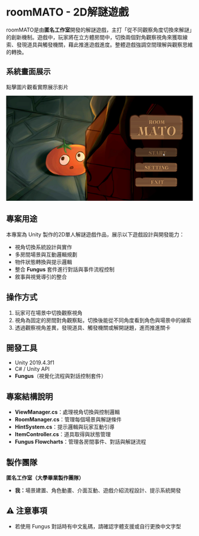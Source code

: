 <h1 style="font-size: 28px;">roomMATO - 2D解謎遊戲</h1>

<p>roomMATO是由<strong>匿名工作室</strong>開發的解謎遊戲，主打「從不同觀察角度切換來解謎」的創新機制。遊戲中，玩家將在立方體房間中，切換兩個對角觀察視角來獲取線索、發現道具與觸發機關，藉此推進遊戲進度。整體遊戲強調空間理解與觀察思維的轉換。</p>

<h2 style="font-size: 20px;">系統畫面展示</h2>
<p>點擊圖片觀看實際展示影片</p>
<a href="https://youtu.be/vqLbVmRgCY8">
  <img src="Assets/Images/roomMATO_Screenshot.png" alt="點擊觀看展示影片" width="600" />
</a>

<h2>專案用途</h2>
<p>
本專案為 Unity 製作的2D單人解謎遊戲作品，展示以下遊戲設計與開發能力：
</p>
<ul>
  <li>視角切換系統設計與實作</li>
  <li>多房間場景與互動邏輯規劃</li>
  <li>物件狀態轉換與提示邏輯</li>
  <li>整合 <strong>Fungus</strong> 套件進行對話與事件流程控制</li>
  <li>敘事與視覺導引的整合</li>
</ul>

<h2>操作方式</h2>
<ol>
  <li>玩家可在場景中切換觀察視角</li>
  <li>視角為固定的房間對角觀察點，切換後能從不同角度看到角色與場景中的線索</li>
  <li>透過觀察視角差異，發現道具、觸發機關或解開謎題，進而推進關卡</li>
</ol>

<h2>開發工具</h2>
<ul>
  <li>Unity 2019.4.3f1</li>
  <li>C# / Unity API</li>
  <li><strong>Fungus</strong>（視覺化流程與對話控制套件）</li>
</ul>

<h2>專案結構說明</h2>
<ul>
  <li><strong>ViewManager.cs</strong>：處理視角切換與控制邏輯</li>
  <li><strong>RoomManager.cs</strong>：管理每個場景與解謎條件</li>
  <li><strong>HintSystem.cs</strong>：提示邏輯與玩家互動引導</li>
  <li><strong>ItemController.cs</strong>：道具取得與狀態管理</li>
  <li><strong>Fungus Flowcharts</strong>：管理各房間事件、對話與解謎流程</li>
</ul>

<h2>製作團隊</h2>
<p><strong>匿名工作室（大學畢業製作團隊）</strong></p>
<ul>
  <li><strong>我：</strong>場景建置、角色動畫、介面互動、遊戲介紹流程設計、提示系統開發</li>
</ul>

<h2>⚠️ 注意事項</h2>
<ul>
  <li>若使用 Fungus 對話時有中文亂碼，請確認字體支援或自行更換中文字型</li>
</ul>
